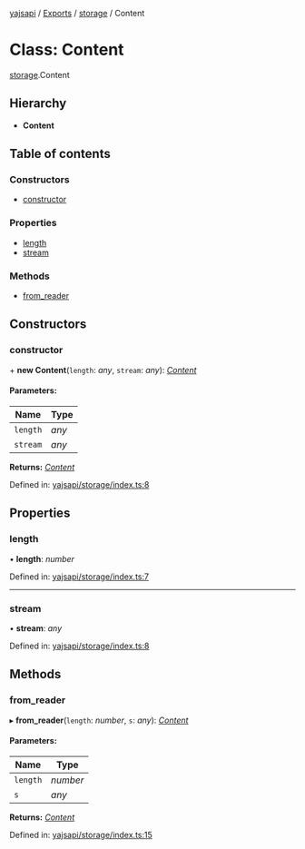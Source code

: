 [yajsapi](../README.md) / [Exports](../modules.md) / [storage](../modules/storage.md) / Content

# Class: Content

[storage](../modules/storage.md).Content

## Hierarchy

* **Content**

## Table of contents

### Constructors

- [constructor](storage.content.md#constructor)

### Properties

- [length](storage.content.md#length)
- [stream](storage.content.md#stream)

### Methods

- [from\_reader](storage.content.md#from_reader)

## Constructors

### constructor

\+ **new Content**(`length`: *any*, `stream`: *any*): [*Content*](storage.content.md)

#### Parameters:

Name | Type |
------ | ------ |
`length` | *any* |
`stream` | *any* |

**Returns:** [*Content*](storage.content.md)

Defined in: [yajsapi/storage/index.ts:8](https://github.com/golemfactory/yajsapi/blob/0a8d8c8/yajsapi/storage/index.ts#L8)

## Properties

### length

• **length**: *number*

Defined in: [yajsapi/storage/index.ts:7](https://github.com/golemfactory/yajsapi/blob/0a8d8c8/yajsapi/storage/index.ts#L7)

___

### stream

• **stream**: *any*

Defined in: [yajsapi/storage/index.ts:8](https://github.com/golemfactory/yajsapi/blob/0a8d8c8/yajsapi/storage/index.ts#L8)

## Methods

### from\_reader

▸ **from_reader**(`length`: *number*, `s`: *any*): [*Content*](storage.content.md)

#### Parameters:

Name | Type |
------ | ------ |
`length` | *number* |
`s` | *any* |

**Returns:** [*Content*](storage.content.md)

Defined in: [yajsapi/storage/index.ts:15](https://github.com/golemfactory/yajsapi/blob/0a8d8c8/yajsapi/storage/index.ts#L15)
